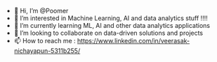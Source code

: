 - 👋 Hi, I’m @Poomer
- 👀 I’m interested in Machine Learning, AI and data analytics stuff !!!!
- 🌱 I’m currently learning ML, AI and other data analytics applications
- 💞️ I’m looking to collaborate on data-driven solutions and projects
- 📫 How to reach me : https://www.linkedin.com/in/veerasak-nichayapun-5311b255/

<!---
Poomer/Poomer is a ✨ special ✨ repository because its `README.md` (this file) appears on your GitHub profile.
You can click the Preview link to take a look at your changes.
--->
